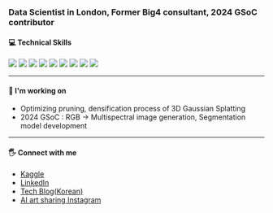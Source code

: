 ### Data Scientist in London, Former Big4 consultant, 2024 GSoC contributor

#### 💻 Technical Skills
<p align = 'left'>
<img src="https://img.shields.io/badge/Python-3766AB?style=flat-square&logo=Python&logoColor=white"/></a>
<img src="https://img.shields.io/badge/C++-00599C?style=flat-square&logo=cplusplus&logoColor=white"/></a>
<img src="https://img.shields.io/badge/Java-F7DF1E?style=flat-square&logo=JavaScript&logoColor=white"/></a>
<img src="https://img.shields.io/badge/JavaScript-F7DF1E?style=flat-square&logo=JavaScript&logoColor=white"/></a>
<img src="https://img.shields.io/badge/SQL-A4373A?style=flat-square&logo=Microsoft Access&logoColor=white"/></a>
<img src="https://img.shields.io/badge/HTML-E34F26?style=flat-square&logo=HTML5&logoColor=white"/></a>
<img src="https://img.shields.io/badge/CSS-1572B6?style=flat-square&logo=CSS3&logoColor=white"/></a>
<img src="https://img.shields.io/badge/TensorFlow-FF6F00?style=flat-square&logo=TensorFlow&logoColor=white"/></a>
<img src="https://img.shields.io/badge/Pytorch-EE4C2C?style=flat-square&logo=TensorFlow&logoColor=white"/></a>

</p>
<hr>

#### 🎯 I'm working on 
- Optimizing pruning, densification process of 3D Gaussian Splatting
- 2024 GSoC : RGB -> Multispectral image generation, Segmentation model development 
  
<hr>

#### 🖐 Connect with me

- [Kaggle](https://www.kaggle.com/bell2psy) 
- [LinkedIn](https://www.linkedin.com/in/soyoung-park/)  
- [Tech Blog(Korean)](https://psygo22.tistory.com/)
-  [AI art sharing Instagram](https://www.instagram.com/oh_my_gan/)

